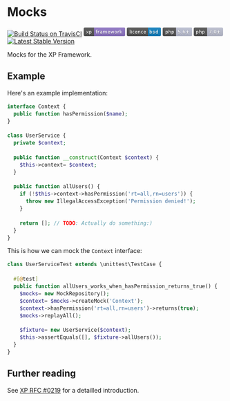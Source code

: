 Mocks
=====

[![Build Status on TravisCI](https://secure.travis-ci.org/xp-framework/mocks.svg)](http://travis-ci.org/xp-framework/mocks)
[![XP Framework Module](https://raw.githubusercontent.com/xp-framework/web/master/static/xp-framework-badge.png)](https://github.com/xp-framework/core)
[![BSD Licence](https://raw.githubusercontent.com/xp-framework/web/master/static/licence-bsd.png)](https://github.com/xp-framework/core/blob/master/LICENCE.md)
[![Required PHP 5.6+](https://raw.githubusercontent.com/xp-framework/web/master/static/php-5_6plus.png)](http://php.net/)
[![Supports PHP 7.0+](https://raw.githubusercontent.com/xp-framework/web/master/static/php-7_0plus.png)](http://php.net/)
[![Latest Stable Version](https://poser.pugx.org/xp-framework/mocks/version.png)](https://packagist.org/packages/xp-framework/mocks)

Mocks for the XP Framework.

Example
-------
Here's an example implementation:

```php
interface Context {
  public function hasPermission($name);
}

class UserService {
  private $context;

  public function __construct(Context $context) {
    $this->context= $context;
  }

  public function allUsers() {
    if (!$this->context->hasPermission('rt=all,rn=users')) {
      throw new IllegalAccessException('Permission denied!');
    }

    return []; // TODO: Actually do something:)
  }
}
```

This is how we can mock the `Context` interface:

```php
class UserServiceTest extends \unittest\TestCase {

  #[@test]
  public function allUsers_works_when_hasPermission_returns_true() {
    $mocks= new MockRepository();
    $context= $mocks->createMock('Context');
    $context->hasPermission('rt=all,rn=users')->returns(true);
    $mocks->replayAll();

    $fixture= new UserService($context);
    $this->assertEquals([], $fixture->allUsers());
  }
}
```

Further reading
---------------

See [XP RFC #0219](https://github.com/xp-framework/rfc/issues/219) for a detailled introduction.
